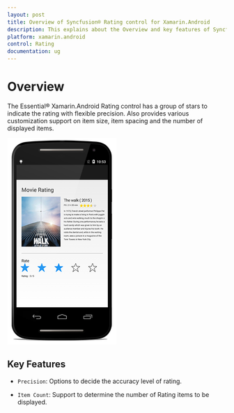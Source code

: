 ```yaml
---
layout: post
title: Overview of Syncfusion® Rating control for Xamarin.Android
description: This explains about the Overview and key features of Syncfusion® Essential® Xamarin.Android Rating Control
platform: xamarin.android
control: Rating
documentation: ug
---
```


# Overview

The Essential® Xamarin.Android Rating control has a group of stars to indicate the rating with flexible precision. Also provides various customization support on item size, item spacing and the number of displayed items.

![Xamarin.Android Rating Overview](images/overview.png)

## Key Features

* `Precision`: Options to decide the accuracy level of rating.

* `Item Count`: Support to determine the number of Rating items to be displayed. 

